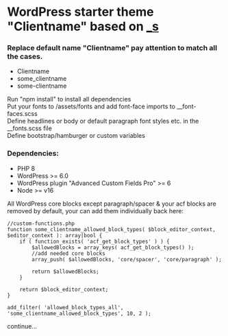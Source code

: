 # WordPress starter theme "Clientname" based on [_s](https://github.com/automattic/_s)

### Replace default name "Clientname" pay attention to match all the cases.
- Clientname
- some_clientname
- some-clientname

Run "npm install" to install all dependencies  
Put your fonts to /assets/fonts and add font-face imports to  __font-faces.scss   
Define headlines or body or default paragraph font styles etc. in the __fonts.scss file  
Define bootstrap/hamburger or custom variables

### Dependencies:   
- PHP 8   
- WordPress >= 6.0
- WordPress plugin "Advanced Custom Fields Pro" >= 6
- Node >= v16

All WordPress core blocks except paragraph/spacer & your acf blocks are removed by default, your can add them individually back here:

```
//custom-functions.php
function some_clientname_allowed_block_types( $block_editor_context, $editor_context ): array|bool {
	if ( function_exists( 'acf_get_block_types' ) ) {
		$allowedBlocks = array_keys( acf_get_block_types() );
		//add needed core blocks
		array_push( $allowedBlocks, 'core/spacer', 'core/paragraph' );
		
		return $allowedBlocks;
	}
	
	return $block_editor_context;
}

add_filter( 'allowed_block_types_all', 'some_clientname_allowed_block_types', 10, 2 );
``` 
continue...
